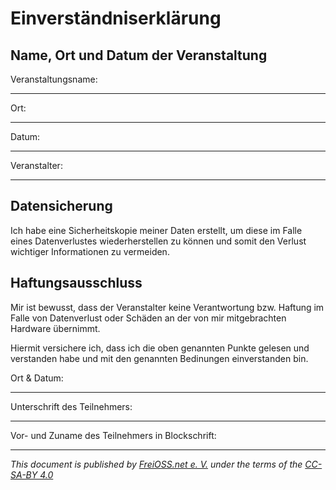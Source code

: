 # Einverständniserklärung

## Name, Ort und Datum der Veranstaltung


Veranstaltungsname: 
___
Ort:
___
Datum:
___
Veranstalter:
___

## Datensicherung

Ich habe eine Sicherheitskopie meiner Daten erstellt, um diese im Falle eines Datenverlustes wiederherstellen zu können und somit den Verlust wichtiger Informationen zu vermeiden.


## Haftungsausschluss

Mir ist bewusst, dass der Veranstalter keine Verantwortung bzw. Haftung im Falle von Datenverlust oder Schäden an der von mir mitgebrachten Hardware übernimmt.


Hiermit versichere ich, dass ich die oben genannten Punkte gelesen und verstanden habe und mit den genannten Bedinungen einverstanden bin.


Ort & Datum:
___
Unterschrift des Teilnehmers:
___
Vor- und Zuname des Teilnehmers in Blockschrift:
___


_This document is published by [FreiOSS.net e. V.](https://freioss.net/) under the terms of the [CC-SA-BY 4.0](https://creativecommons.org/licenses/by-sa/4.0/)_